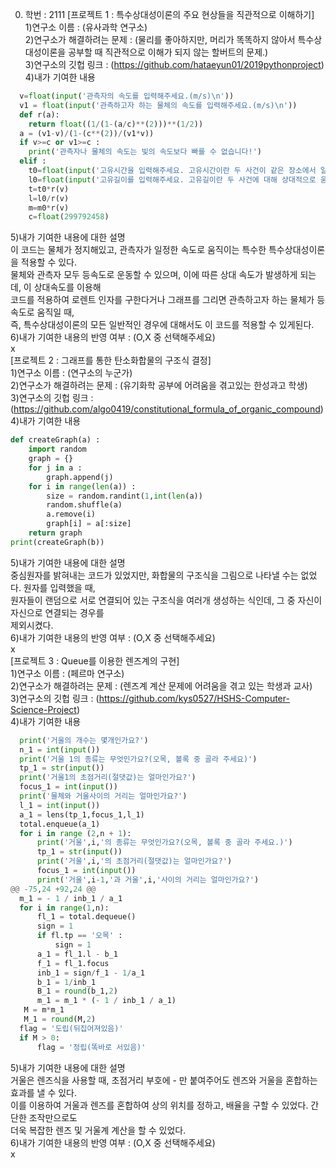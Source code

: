 0. 학번 : 2111
[프로젝트 1 : 특수상대성이론의 주요 현상들을 직관적으로 이해하기] <br>
1)연구소 이름 : (유사과학 연구소)<br>
2)연구소가 해결하려는 문제 : (물리를 좋아하지만, 머리가 똑똑하지 않아서 특수상대성이론을 공부할 때 직관적으로 이해가 되지 않는 할버트의 문제.)<br>
3)연구소의 깃헙 링크 : (https://github.com/hataeyun01/2019pythonproject)<br>
4)내가 기여한 내용<br>
```python
  v=float(input('관측자의 속도를 입력해주세요.(m/s)\n'))
  v1 = float(input('관측하고자 하는 물체의 속도를 입력해주세요.(m/s)\n'))
  def r(a):
    return float((1/(1-(a/c)**(2)))**(1/2))
  a = (v1-v)/(1-(c**(2))/(v1*v))
  if v>=c or v1>=c :
    print('관측자나 물체의 속도는 빛의 속도보다 빠를 수 없습니다!')
  elif :
    t0=float(input('고유시간을 입력해주세요. 고유시간이란 두 사건이 같은 장소에서 일어났다고 관찰했을 때 그 두 사건 사이의 시간을 의미합니다.(s)\n'))
    l0=float(input('고유길이를 입력해주세요. 고유길이란 두 사건에 대해 상대적으로 움직이지 않는 관찰자가 관찰한 그 두 서건 사이의 거리를 의미합니다. (m)\n'))
    t=t0*r(v)
    l=l0/r(v)
    m=m0*r(v)
    c=float(299792458)
```
5)내가 기여한 내용에 대한 설명<br>
이 코드는 물체가 정지해있고, 관측자가 일정한 속도로 움직이는 특수한  특수상대성이론을 적용할 수 있다. <br>
물체와 관측자 모두 등속도로 운동할 수 있으며, 이에 따른 상대 속도가 발생하게 되는데, 이 상대속도를 이용해 <br>
코드를 적용하여 로렌트 인자를 구한다거나 그래프를 그리면 관측하고자 하는 물체가 등속도로 움직일 때, <br>
즉, 특수상대성이론의 모든 일반적인 경우에 대해서도 이 코드를 적용할 수 있게된다. <br>
6)내가 기여한 내용의 반영 여부 : (O,X 중 선택해주세요)<br>
x <br>
[프로젝트 2 : 그래프를 통한 탄소화합물의 구조식 결정] <br>
1)연구소 이름 : (연구소의 누군가) <br>
2)연구소가 해결하려는 문제 : (유기화학 공부에 어려움을 겪고있는 한성과고 학생) <br>
3)연구소의 깃헙 링크 : (https://github.com/algo0419/constitutional_formula_of_organic_compound) <br>
4)내가 기여한 내용 <br>
```python
def createGraph(a) :
    import random
    graph = {}
    for j in a :
        graph.append(j)
    for i in range(len(a)) : 
        size = random.randint(1,int(len(a))
        random.shuffle(a)
        a.remove(i) 
        graph[i] = a[:size]
    return graph
print(createGraph(b))
``` 
5)내가 기여한 내용에 대한 설명<br>
중심원자를 밝혀내는 코드가 있었지만, 화합물의 구조식을 그림으로 나타낼 수는 없었다. 원자를 입력했을 때, <br>
원자들이 랜덤으로 서로 연결되어 있는 구조식을 여러개 생성하는 식인데, 그 중 자신이 자신으로 연결되는 경우를 <br>
제외시켰다. <br>
6)내가 기여한 내용의 반영 여부 : (O,X 중 선택해주세요) <br>
x <br>
[프로젝트 3 : Queue를 이용한 렌즈계의 구현] <br>
1)연구소 이름 : (페르마 연구소) <br>
2)연구소가 해결하려는 문제 : (렌즈계 계산 문제에 어려움을 겪고 있는 학생과 교사)<br>
3)연구소의 깃헙 링크 : (https://github.com/kys0527/HSHS-Computer-Science-Project)<br>
4)내가 기여한 내용<br>
```python
  print('거울의 개수는 몇개인가요?')
  n_1 = int(input())
  print('거울 1의 종류는 무엇인가요?(오목, 볼록 중 골라 주세요)')
  tp_1 = str(input())
  print('거울1의 초점거리(절댓값)는 얼마인가요?')
  focus_1 = int(input())
  print('물체와 거울사이의 거리는 얼마인가요?')
  l_1 = int(input())
  a_1 = lens(tp_1,focus_1,l_1)
  total.enqueue(a_1)
  for i in range (2,n + 1):
      print('거울',i,'의 종류는 무엇인가요?(오목, 볼록 중 골라 주세요.)')
      tp_1 = str(input())
      print('거울',i,'의 초점거리(절댓값)는 얼마인가요?')
      focus_1 = int(input())
      print('거울',i-1,'과 거울',i,'사이의 거리는 얼마인가요?')
@@ -75,24 +92,24 @@
  m_1 = - 1 / inb_1 / a_1
  for i in range(1,n):
      fl_1 = total.dequeue()
      sign = 1
      if fl.tp == '오목' :
          sign = 1
      a_1 = fl_1.l - b_1
      f_1 = fl_1.focus
      inb_1 = sign/f_1 - 1/a_1
      b_1 = 1/inb_1
      B_1 = round(b_1,2)
      m_1 = m_1 * (- 1 / inb_1 / a_1) 
   M = m*m_1
   M_1 = round(M,2)
  flag = '도립(뒤집어져있음)'
  if M > 0:
      flag = '정립(똑바로 서있음)'
```    
5)내가 기여한 내용에 대한 설명<br>
거울은 렌즈식을 사용할 때, 초점거리 부호에 - 만 붙여주어도 렌즈와 거울을 혼합하는 효과를 낼 수 있다. <br>
이를 이용하여 거울과 렌즈를 혼합하여 상의 위치를 정하고, 배율을 구할 수 있었다. 간단한 조작만으로도 <br>
더욱 복잡한 렌즈 및 거울계 계산을 할 수 있었다.<br>
6)내가 기여한 내용의 반영 여부 : (O,X 중 선택해주세요) <br>
x <br>
